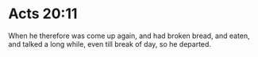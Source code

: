 # Acts 20:11

When he therefore was come up again, and had broken bread, and eaten, and talked a long while, even till break of day, so he departed.